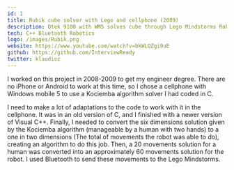 ```yaml
---
id: 1
title: Rubik cube solver with Lego and cellphone (2009)
description: Qtek 9100 with WM5 solves cube through Lego Mindstorms Robot with Bluetooth messages. Used VB.NET, Kociemba Algorithm in C, pocket NXT remote and design from Tiltedtwister.
tech: C++ Bluetooth Robotics
logo: /images/Rubik.png
website: https://www.youtube.com/watch?v=bkWLQZgi9uE
github: https://github.com/InterviewReady
twitter: klaudioz
---
```


I worked on this project in 2008-2009 to get my engineer degree. There are no iPhone or Android to work at this time, so I chose a cellphone with Windows mobile 5 to use a Kociemba algorithm solver I had coded in C.

I need to make a lot of adaptations to the code to work with it in the cellphone. It was in an old version of C, and I finished with a newer version of Visual C++.
Finally, I needed to convert the six dimensions solution given by the Kociemba algorithm (manageable by a human with two hands) to a one in two dimensions (The total of movements the robot was able to do), creating an algorithm to do this job. Then, a 20 movements solution for a human was converted into an approximately 60 movements solution for the robot. I used Bluetooth to send these movements to the Lego Mindstorms.